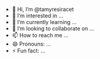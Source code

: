 - 👋 Hi, I’m @tamyresiracet
- 👀 I’m interested in ...
- 🌱 I’m currently learning ...
- 💞️ I’m looking to collaborate on ...
- 📫 How to reach me ...
- 😄 Pronouns: ...
- ⚡ Fun fact: ...

<!---
tamyresiracet/tamyresiracet is a ✨ special ✨ repository because its `README.md` (this file) appears on your GitHub profile.
You can click the Preview link to take a look at your changes.
--->
